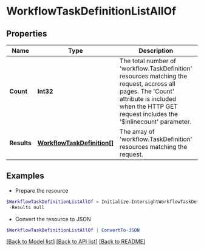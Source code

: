 # WorkflowTaskDefinitionListAllOf
## Properties

Name | Type | Description | Notes
------------ | ------------- | ------------- | -------------
**Count** | **Int32** | The total number of &#39;workflow.TaskDefinition&#39; resources matching the request, accross all pages. The &#39;Count&#39; attribute is included when the HTTP GET request includes the &#39;$inlinecount&#39; parameter. | [optional] 
**Results** | [**WorkflowTaskDefinition[]**](WorkflowTaskDefinition.md) | The array of &#39;workflow.TaskDefinition&#39; resources matching the request. | [optional] 

## Examples

- Prepare the resource
```powershell
$WorkflowTaskDefinitionListAllOf = Initialize-IntersightWorkflowTaskDefinitionListAllOf  -Count null `
 -Results null
```

- Convert the resource to JSON
```powershell
$WorkflowTaskDefinitionListAllOf | ConvertTo-JSON
```

[[Back to Model list]](../README.md#documentation-for-models) [[Back to API list]](../README.md#documentation-for-api-endpoints) [[Back to README]](../README.md)

